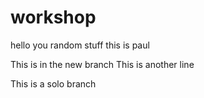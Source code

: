 # workshop

hello you
random stuff
this is paul

This is in the new branch
This is another line

This is a solo branch
